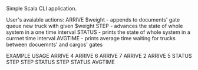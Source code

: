 Simple Scala CLI application.

User's avaiable actions:
ARRIVE $weight - appends to documents' gate queue new truck with given $weight
STEP           - advances the state of whole system in a one time interval
STATUS         - prints the state of whole system in a currnet time interval
AVGTIME        - prints average time waiting for trucks between docuemnts' and cargos' gates

EXAMPLE USAGE
ARRIVE 4
ARRIVE 6
ARRIVE 7
ARRIVE 2
ARRIVE 5
STATUS
STEP
STEP
STATUS
STEP
STATUS
AVGTIME
